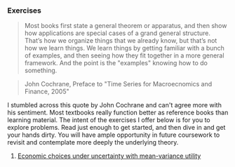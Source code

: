 ### Exercises

> Most books first state a general theorem or apparatus, and then show how
applications are special cases of a grand general structure. That’s how we
organize things that we already know, but that’s not how we learn things. We
learn things by getting familiar with a bunch of examples, and then seeing how
they fit together in a more general framework. And the point is the "examples"
knowing how to do something.

>John Cochrane, Preface to "Time Series for Macroecnomics and Finance, 2005"

I stumbled across this quote by John Cochrane and can't agree more with his sentiment. Most textbooks really function better as reference books than learning material. The intent of the exercises I offer below is for you to explore problems. Read just enough to get started, and then dive in and get your hands dirty. You will have ample opportunity in future coursework to revisit and contemplate more deeply the underlying theory.

1. [Economic choices under uncertainty with mean-variance utility](./risk_mean_variance.pdf)
